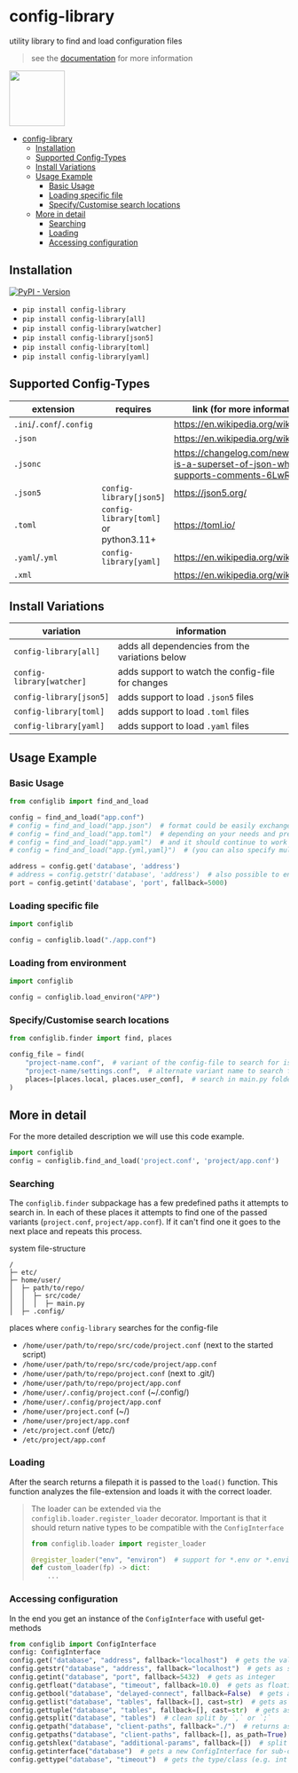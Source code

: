 # config-library
utility library to find and load configuration files

> see the [documentation](https://utility-libraries.github.io/configlib-py/) for more information

<img style="height: 100px" src="https://github.com/utility-libraries/configlib-py/raw/main/README.assets/configlib.svg" alt="">

<!-- TOC -->
* [config-library](#config-library)
  * [Installation](#installation)
  * [Supported Config-Types](#supported-config-types)
  * [Install Variations](#install-variations)
  * [Usage Example](#usage-example)
    * [Basic Usage](#basic-usage)
    * [Loading specific file](#loading-specific-file)
    * [Specify/Customise search locations](#specifycustomise-search-locations)
  * [More in detail](#more-in-detail)
    * [Searching](#searching)
    * [Loading](#loading)
    * [Accessing configuration](#accessing-configuration)
<!-- TOC -->

## Installation

[![PyPI - Version](https://img.shields.io/pypi/v/config-library)
](https://pypi.org/project/config-library/)

- `pip install config-library`
- `pip install config-library[all]`
- `pip install config-library[watcher]`
- `pip install config-library[json5]`
- `pip install config-library[toml]`
- `pip install config-library[yaml]`

## Supported Config-Types

| extension                | requires                              | link (for more information)                                                           |
|--------------------------|---------------------------------------|---------------------------------------------------------------------------------------|
| `.ini`/`.conf`/`.config` |                                       | <https://en.wikipedia.org/wiki/INI_file>                                              |
| `.json`                  |                                       | <https://en.wikipedia.org/wiki/JSON>                                                  |
| `.jsonc`                 |                                       | <https://changelog.com/news/jsonc-is-a-superset-of-json-which-supports-comments-6LwR> |
| `.json5`                 | `config-library[json5]`               | <https://json5.org/>                                                                  |
| `.toml`                  | `config-library[toml]` or python3.11+ | <https://toml.io/>                                                                    |
| `.yaml`/`.yml`           | `config-library[yaml]`                | <https://en.wikipedia.org/wiki/YAML>                                                  |
| `.xml`                   |                                       | <https://en.wikipedia.org/wiki/XML>                                                   |

## Install Variations

| variation                 | information                                       |
|---------------------------|---------------------------------------------------|
| `config-library[all]`     | adds all dependencies from the variations below   |
| `config-library[watcher]` | adds support to watch the config-file for changes |
| `config-library[json5]`   | adds support to load `.json5` files               |
| `config-library[toml]`    | adds support to load `.toml` files                |
| `config-library[yaml]`    | adds support to load `.yaml` files                |

## Usage Example

### Basic Usage

```python
from configlib import find_and_load

config = find_and_load("app.conf")
# config = find_and_load("app.json")  # format could be easily exchanged
# config = find_and_load("app.toml")  # depending on your needs and preferences
# config = find_and_load("app.yaml")  # and it should continue to work
# config = find_and_load("app.{yml,yaml}")  # (you can also specify multiple)

address = config.get('database', 'address')
# address = config.getstr('database', 'address')  # also possible to ensure it's of type str
port = config.getint('database', 'port', fallback=5000)
```

### Loading specific file

```python
import configlib

config = configlib.load("./app.conf")
```

### Loading from environment

```python
import configlib

config = configlib.load_environ("APP")
```

### Specify/Customise search locations

```python
from configlib.finder import find, places

config_file = find(
    "project-name.conf",  # variant of the config-file to search for is 'app.conf'
    "project-name/settings.conf",  # alternate variant name to search for
    places=[places.local, places.user_conf],  # search in main.py folder and ~/.config/
)
```

## More in detail

For the more detailed description we will use this code example.

```python
import configlib
config = configlib.find_and_load('project.conf', 'project/app.conf')
```

### Searching

The `configlib.finder` subpackage has a few predefined paths it attempts to search in.
In each of these places it attempts to find one of the passed variants (`project.conf`, `project/app.conf`).
If it can't find one it goes to the next place and repeats this process.

system file-structure
```
/
├─ etc/
├─ home/user/
│  ├─ path/to/repo/
│  │  ├─ src/code/
│  │  │  ├─ main.py
│  ├─ .config/
```
places where `config-library` searches for the config-file
- `/home/user/path/to/repo/src/code/project.conf` (next to the started script)
- `/home/user/path/to/repo/src/code/project/app.conf`
- `/home/user/path/to/repo/project.conf`  (next to .git/)
- `/home/user/path/to/repo/project/app.conf`
- `/home/user/.config/project.conf`  (~/.config/)
- `/home/user/.config/project/app.conf`
- `/home/user/project.conf`  (~/)
- `/home/user/project/app.conf`
- `/etc/project.conf`  (/etc/)
- `/etc/project/app.conf`

### Loading

After the search returns a filepath it is passed to the `load()` function.
This function analyzes the file-extension and loads it with the correct loader.

> The loader can be extended via the `configlib.loader.register_loader` decorator.
> Important is that it should return native types to be compatible with the `ConfigInterface`
> ```python
> from configlib.loader import register_loader
> 
> @register_loader("env", "environ")  # support for *.env or *.environ files 
> def custom_loader(fp) -> dict:
>     ...
> ```

### Accessing configuration

In the end you get an instance of the `ConfigInterface` with useful get-methods

```python
from configlib import ConfigInterface
config: ConfigInterface
config.get("database", "address", fallback="localhost")  # gets the value raw as parsed
config.getstr("database", "address", fallback="localhost")  # gets as string
config.getint("database", "port", fallback=5432)  # gets as integer
config.getfloat("database", "timeout", fallback=10.0)  # gets as floating point number
config.getbool("database", "delayed-connect", fallback=False)  # gets as boolean
config.getlist("database", "tables", fallback=[], cast=str)  # gets as list
config.gettuple("database", "tables", fallback=[], cast=str)  # gets as tuple
config.getsplit("database", "tables")  # clean split by `,` or `;`
config.getpath("database", "client-paths", fallback="./")  # returns as pathlib.Path
config.getpaths("database", "client-paths", fallback=[], as_path=True)  # split by os.path.altsep (commonly `:`)
config.getshlex("database", "additional-params", fallback=[])  # split like the command-line
config.getinterface("database")  # gets a new ConfigInterface for sub-option
config.gettype("database", "timeout")  # gets the type/class (e.g. int | float)
```
